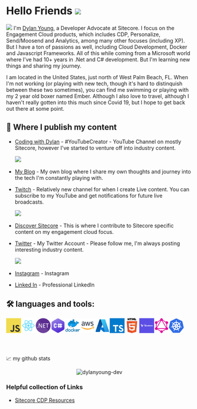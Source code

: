 # Hello Friends <img src="https://media.giphy.com/media/hvRJCLFzcasrR4ia7z/giphy.gif" width="25px">
![](https://visitor-badge.glitch.me/badge?page_id=dylanyoung-dev/dylanyoung-dev)
I'm [Dylan Young](https://dylanyoung.dev/), a Developer Advocate at Sitecore. I focus on the Engagement Cloud products, which includes CDP, Personalize, Send/Moosend and Analytics, among many other focuses (including XP).  But I have a ton of passions as well, including Cloud Development, Docker and Javascript Frameworks.  All of this while coming from a Microsoft world where I've had 10+ years in .Net and C# development.  But I'm learning new things and sharing my journey.

I am located in the United States, just north of West Palm Beach, FL. When I'm not working (or playing with new tech, though it's hard to distinquish between these two sometimes), you can find me swimming or playing with my 2 year old boxer named Ember.  Although I also love to travel, although I haven't really gotten into this much since Covid 19, but I hope to get back out there at some point.

## 📝 Where I publish my content

- [Coding with Dylan](https://www.youtube.com/DylanYoungDev) - #YouTubeCreator - YouTube Channel on mostly Sitecore, however I've started to venture off into industry content.

    ![](https://img.shields.io/youtube/channel/views/UC5krmrALirwZibfW9-c2JXw?style=social) 

- [My Blog](https://dylanyoung.dev/) - My own blog where I share my own thoughts and journey into the tech I'm constantly playing with.

- [Twitch](https://) - Relatively new channel for when I create Live content.  You can subscribe to my YouTube and get notifications for future live broadcasts.

    ![](https://img.shields.io/twitch/status/dylanyoung_dev?style=social)

- [Discover Sitecore](https://www.youtube.com/DiscoverSitecore) - This is where I contribute to Sitecore specific content on my engagement cloud focus.

- [Twitter](https://twitter.com/dylanyoung_dev) - My Twitter Account - Please follow me, I'm always posting interesting industry content.

    ![](https://img.shields.io/twitter/follow/dylanyoung_dev?style=social)<br />

- [Instagram](https://www.instagram.com/sitecore_master/) - Instagram

- [Linked In](https://www.linkedin.com/in/dylanyoung/) - Professional LinkedIn


## 🛠️ languages and tools: 

<img width="40" align="left" src="https://raw.githubusercontent.com/github/explore/80688e429a7d4ef2fca1e82350fe8e3517d3494d/topics/javascript/javascript.png" />
<img width="40" align="left" src="https://raw.githubusercontent.com/github/explore/80688e429a7d4ef2fca1e82350fe8e3517d3494d/topics/react/react.png" />
<img width="40" align="left" src="https://raw.githubusercontent.com/github/explore/80688e429a7d4ef2fca1e82350fe8e3517d3494d/topics/dotnet/dotnet.png" />
<img width="40" align="left" src="https://raw.githubusercontent.com/github/explore/80688e429a7d4ef2fca1e82350fe8e3517d3494d/topics/csharp/csharp.png" />
<img width="40" align="left" src="https://raw.githubusercontent.com/github/explore/80688e429a7d4ef2fca1e82350fe8e3517d3494d/topics/docker/docker.png" />
<img width="40" align="left" src="https://raw.githubusercontent.com/github/explore/80688e429a7d4ef2fca1e82350fe8e3517d3494d/topics/aws/aws.png" />
<img width="40" align="left" src="https://raw.githubusercontent.com/github/explore/80688e429a7d4ef2fca1e82350fe8e3517d3494d/topics/azure/azure.png" />
<img width="40" align="left" src="https://raw.githubusercontent.com/github/explore/80688e429a7d4ef2fca1e82350fe8e3517d3494d/topics/typescript/typescript.png" />
<img width="40" align="left" src="https://raw.githubusercontent.com/github/explore/80688e429a7d4ef2fca1e82350fe8e3517d3494d/topics/html/html.png" />
<img width="40" align="left" src="https://raw.githubusercontent.com/github/explore/80688e429a7d4ef2fca1e82350fe8e3517d3494d/topics/terraform/terraform.png" />
<img width="40" align="left" src="https://raw.githubusercontent.com/github/explore/80688e429a7d4ef2fca1e82350fe8e3517d3494d/topics/graphql/graphql.png" />
<img width="40" align="left" src="https://raw.githubusercontent.com/github/explore/80688e429a7d4ef2fca1e82350fe8e3517d3494d/topics/kubernetes/kubernetes.png" />

<br /><br /><br /><br /><br />

📈 my github stats

<p align="center"> <img src="https://github-readme-stats.vercel.app/api?username=dylanyoung-dev&show_icons=true&theme=gotham" alt="dylanyoung-dev" />

### Helpful collection of Links
- [Sitecore CDP Resources](./documentation/sitecore-cdp.md)
